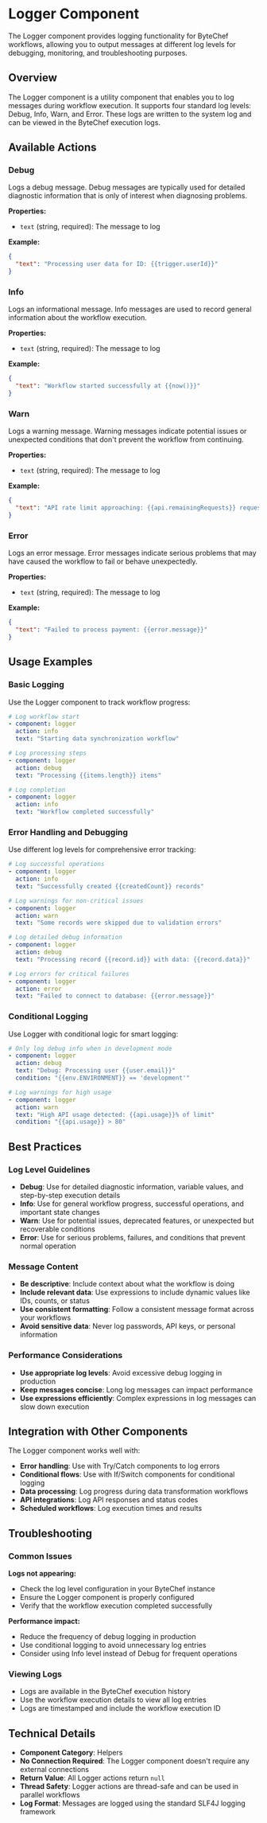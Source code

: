 # Logger Component

The Logger component provides logging functionality for ByteChef workflows, allowing you to output messages at different log levels for debugging, monitoring, and troubleshooting purposes.

## Overview

The Logger component is a utility component that enables you to log messages during workflow execution. It supports four standard log levels: Debug, Info, Warn, and Error. These logs are written to the system log and can be viewed in the ByteChef execution logs.

## Available Actions

### Debug
Logs a debug message. Debug messages are typically used for detailed diagnostic information that is only of interest when diagnosing problems.

**Properties:**
- `text` (string, required): The message to log

**Example:**
```json
{
  "text": "Processing user data for ID: {{trigger.userId}}"
}
```

### Info
Logs an informational message. Info messages are used to record general information about the workflow execution.

**Properties:**
- `text` (string, required): The message to log

**Example:**
```json
{
  "text": "Workflow started successfully at {{now()}}"
}
```

### Warn
Logs a warning message. Warning messages indicate potential issues or unexpected conditions that don't prevent the workflow from continuing.

**Properties:**
- `text` (string, required): The message to log

**Example:**
```json
{
  "text": "API rate limit approaching: {{api.remainingRequests}} requests left"
}
```

### Error
Logs an error message. Error messages indicate serious problems that may have caused the workflow to fail or behave unexpectedly.

**Properties:**
- `text` (string, required): The message to log

**Example:**
```json
{
  "text": "Failed to process payment: {{error.message}}"
}
```

## Usage Examples

### Basic Logging
Use the Logger component to track workflow progress:

```yaml
# Log workflow start
- component: logger
  action: info
  text: "Starting data synchronization workflow"

# Log processing steps
- component: logger
  action: debug
  text: "Processing {{items.length}} items"

# Log completion
- component: logger
  action: info
  text: "Workflow completed successfully"
```

### Error Handling and Debugging
Use different log levels for comprehensive error tracking:

```yaml
# Log successful operations
- component: logger
  action: info
  text: "Successfully created {{createdCount}} records"

# Log warnings for non-critical issues
- component: logger
  action: warn
  text: "Some records were skipped due to validation errors"

# Log detailed debug information
- component: logger
  action: debug
  text: "Processing record {{record.id}} with data: {{record.data}}"

# Log errors for critical failures
- component: logger
  action: error
  text: "Failed to connect to database: {{error.message}}"
```

### Conditional Logging
Use Logger with conditional logic for smart logging:

```yaml
# Only log debug info when in development mode
- component: logger
  action: debug
  text: "Debug: Processing user {{user.email}}"
  condition: "{{env.ENVIRONMENT}} == 'development'"

# Log warnings for high usage
- component: logger
  action: warn
  text: "High API usage detected: {{api.usage}}% of limit"
  condition: "{{api.usage}} > 80"
```

## Best Practices

### Log Level Guidelines
- **Debug**: Use for detailed diagnostic information, variable values, and step-by-step execution details
- **Info**: Use for general workflow progress, successful operations, and important state changes
- **Warn**: Use for potential issues, deprecated features, or unexpected but recoverable conditions
- **Error**: Use for serious problems, failures, and conditions that prevent normal operation

### Message Content
- **Be descriptive**: Include context about what the workflow is doing
- **Include relevant data**: Use expressions to include dynamic values like IDs, counts, or status
- **Use consistent formatting**: Follow a consistent message format across your workflows
- **Avoid sensitive data**: Never log passwords, API keys, or personal information

### Performance Considerations
- **Use appropriate log levels**: Avoid excessive debug logging in production
- **Keep messages concise**: Long log messages can impact performance
- **Use expressions efficiently**: Complex expressions in log messages can slow down execution

## Integration with Other Components

The Logger component works well with:

- **Error handling**: Use with Try/Catch components to log errors
- **Conditional flows**: Use with If/Switch components for conditional logging
- **Data processing**: Log progress during data transformation workflows
- **API integrations**: Log API responses and status codes
- **Scheduled workflows**: Log execution times and results

## Troubleshooting

### Common Issues

**Logs not appearing:**
- Check the log level configuration in your ByteChef instance
- Ensure the Logger component is properly configured
- Verify that the workflow execution completed successfully

**Performance impact:**
- Reduce the frequency of debug logging in production
- Use conditional logging to avoid unnecessary log entries
- Consider using Info level instead of Debug for frequent operations

### Viewing Logs
- Logs are available in the ByteChef execution history
- Use the workflow execution details to view all log entries
- Logs are timestamped and include the workflow execution ID

## Technical Details

- **Component Category**: Helpers
- **No Connection Required**: The Logger component doesn't require any external connections
- **Return Value**: All Logger actions return `null`
- **Thread Safety**: Logger actions are thread-safe and can be used in parallel workflows
- **Log Format**: Messages are logged using the standard SLF4J logging framework
